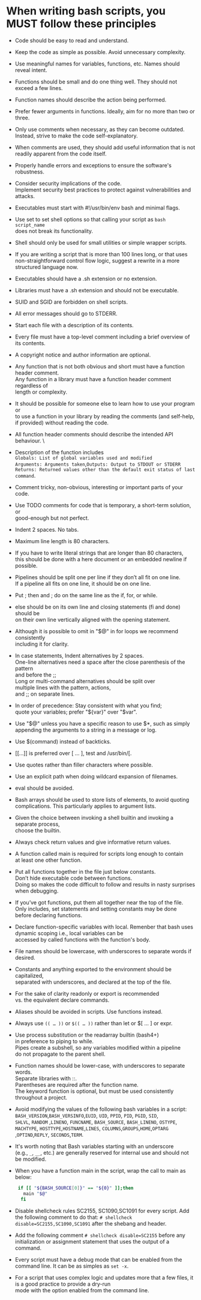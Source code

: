 # When writing bash scripts, you MUST follow these principles

- Code should be easy to read and understand.
- Keep the code as simple as possible. Avoid unnecessary complexity.
- Use meaningful names for variables, functions, etc. Names should reveal intent.
- Functions should be small and do one thing well. They should not exceed a few lines.
- Function names should describe the action being performed.
- Prefer fewer arguments in functions. Ideally, aim for no more than two or three.
- Only use comments when necessary, as they can become outdated.\
  Instead, strive to make the code self-explanatory.
- When comments are used, they should add useful information that is not\
  readily apparent from the code itself.
- Properly handle errors and exceptions to ensure the software's robustness.
- Consider security implications of the code.\
  Implement security best practices to protect against vulnerabilities and attacks.
- Executables must start with #!/usr/bin/env bash and minimal flags.
- Use set to set shell options so that calling your script as `bash script_name`\
  does not break its functionality.
- Shell should only be used for small utilities or simple wrapper scripts.
- If you are writing a script that is more than 100 lines long, or that uses\
  non-straightforward control flow logic, suggest a rewrite in a more\
  structured language now.
- Executables should have a .sh extension or no extension.
- Libraries must have a .sh extension and should not be executable.
- SUID and SGID are forbidden on shell scripts.
- All error messages should go to STDERR.
- Start each file with a description of its contents.
- Every file must have a top-level comment including a brief overview of its contents.
- A copyright notice and author information are optional.
- Any function that is not both obvious and short must have a function header comment.\
  Any function in a library must have a function header comment regardless of\
  length or complexity.
- It should be possible for someone else to learn how to use your program or\
  to use a function in your library by reading the comments (and self-help,\
  if provided) without reading the code.
- All function header comments should describe the intended API behaviour. \
- Description of the function includes\
  `Globals: List of global variables used and modified`\
  `Arguments: Arguments taken`,`Outputs: Output to STDOUT or STDERR`\
   `Returns: Returned values other than the default exit status of last command`.
- Comment tricky, non-obvious, interesting or important parts of your code.
- Use TODO comments for code that is temporary, a short-term solution, or \
  good-enough but not perfect.
- Indent 2 spaces. No tabs.
- Maximum line length is 80 characters.
- If you have to write literal strings that are longer than 80 characters,\
  this should be done with a here document or an embedded newline if possible.
- Pipelines should be split one per line if they don’t all fit on one line.\
  If a pipeline all fits on one line, it should be on one line.
- Put ; then and ; do on the same line as the if, for, or while.
- else should be on its own line and closing statements (fi and done) should be\
  on their own line vertically aligned with the opening statement.
- Although it is possible to omit in "$@" in for loops we recommend consistently\
  including it for clarity.
- In case statements, Indent alternatives by 2 spaces.\
  One-line alternatives need a space after the close parenthesis of the pattern\
  and before the ;;\
  Long or multi-command alternatives should be split over \
  multiple lines with the pattern, actions, \
  and ;; on separate lines.
- In order of precedence: Stay consistent with what you find;\
  quote your variables; prefer "${var}" over "$var".
- Use "$@" unless you have a specific reason to use $\*, such as simply\
  appending the arguments to a string in a message or log.
- Use $(command) instead of backticks.
- [[…]] is preferred over [ … ], test and /usr/bin/[.
- Use quotes rather than filler characters where possible.
- Use an explicit path when doing wildcard expansion of filenames.
- eval should be avoided.
- Bash arrays should be used to store lists of elements, to avoid quoting\
  complications. This particularly applies to argument lists.
- Given the choice between invoking a shell builtin and invoking a separate process,\
  choose the builtin.
- Always check return values and give informative return values.
- A function called main is required for scripts long enough to contain\
  at least one other function.
- Put all functions together in the file just below constants.\
  Don’t hide executable code between functions.\
  Doing so makes the code difficult to follow and results in nasty surprises \
  when debugging.
- If you’ve got functions, put them all together near the top of the file.\
   Only includes, set statements and setting constants may be done\
  before declaring functions.
- Declare function-specific variables with local. Remenber that bash uses dynamic scoping i.e., local variables can be \
  accessed by called functions with the function's body.
- File names should be lowercase, with underscores to separate words if desired.
- Constants and anything exported to the environment should be capitalized,\
  separated with underscores, and declared at the top of the file.
- For the sake of clarity readonly or export is recommended\
  vs. the equivalent declare commands.
- Aliases should be avoided in scripts. Use functions instead.
- Always use `(( … ))` or `$(( … ))` rather than let or \$\[ … \] or expr.
- Use process substitution or the readarray builtin (bash4+) \
  in preference to piping to while.\
   Pipes create a subshell, so any variables modified within a pipeline\
   do not propagate to the parent shell.
- Function names should be lower-case, with underscores to separate words.\
  Separate libraries with ::.\
  Parentheses are required after the function name.\
  The keyword function is optional, but must be used consistently throughout a project.
- Avoid modifying the values of the following bash variables in a script:\
  `BASH_VERSION`,`BASH_VERSINFO`,`EUID`, `UID`, `PPID`, `PID`, `PGID`, `SID`,\
  `SHLVL`, `RANDOM` ,`LINENO`, `FUNCNAME`, `BASH_SOURCE`, `BASH_LINENO`, `OSTYPE`,\
  `MACHTYPE`, `HOSTTYPE`,`HOSTNAME`,`LINES`, `COLUMNS`,`GROUPS`,`HOME`,`OPTARG`\
  ,`OPTIND`,`REPLY`, `SECONDS`,`TERM`.
- It's worth noting that Bash variables starting with an underscore \
  (e.g., `_`, `__`, etc.) are generally reserved for internal use and should not\
  be modified.
- When you have a function main in the script, wrap the call to main as below:

  ```bash
   if [[ "${BASH_SOURCE[0]}" == "${0}" ]];then
     main "$@"
    fi
  ```

- Disable shellcheck rules SC2155, SC1090,SC1091 for every script. Add the following comment to do that:
  `# shellcheck disable=SC2155,SC1090,SC1091` after the shebang and header.
- Add the following comment `# shellcheck disable=SC2155` before any initialization or assignment statement that uses the output of a command.
- Every script must have a debug mode that can be enabled from the command line. It can be as simples as `set -x`.
- For a script that uses complex logic and updates more that a few files, it is a good practice to provide a dry-run \
  mode with the option enabled from the command line.
